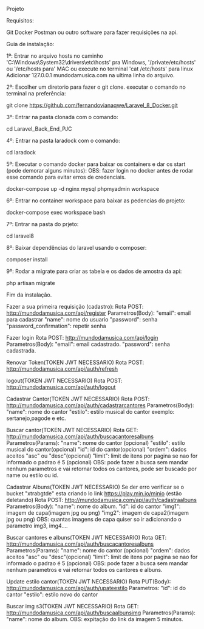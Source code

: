 Projeto

Requisitos:

Git
Docker
Postman ou outro software para fazer requisições na api.

Guia de instalação:

1º: Entrar no arquivo hosts no caminho 'C:\Windows\System32\drivers\etc\hosts' pra Windows,  '/private/etc/hosts' ou '/etc/hosts para' MAC ou execute no terminal 'cat /etc/hosts' para linux 
Adicionar 127.0.0.1 mundodamusica.com na ultima linha do arquivo.

2º: Escolher um diretorio para fazer o git clone.
executar o comando no terminal na preferência:

git clone https://github.com/fernandovianaqwe/Laravel_8_Docker.git

3º: Entrar na pasta clonada com o comando:

cd Laravel_Back_End_PJC

4º: Entrar na pasta laradock com o comando:

cd laradock

5º: Executar o comando docker para baixar os containers e dar os start (pode demorar alguns minutos):
OBS: fazer login no docker antes de rodar esse comando para evitar erros de credenciais. 

docker-compose up -d nginx mysql phpmyadmin workspace

6º: Entrar no container workspace para baixar as pedencias do projeto:

docker-compose exec workspace bash

7º: Entrar na pasta do prjeto:

cd laravel8

8º: Baixar dependências do laravel usando o composer:

composer install

9º: Rodar a migrate para criar as tabela e os dados de amostra da api:

php artisan migrate

Fim da instalação.

Fazer a sua primeira requisição (cadastro):
Rota POST: http://mundodamusica.com/api/register
Parametros(Body):
"email": email para cadastrar
"name": nome do usuario
"password": senha 
"password_confirmation": repetir senha

Fazer login 
Rota POST: http://mundodamusica.com/api/login
Parametros(Body):
"email": email cadastrado.
"password": senha cadastrada.

Renovar Token(TOKEN JWT NECESSARIO)
Rota POST: http://mundodamusica.com/api/auth/refresh

logout(TOKEN JWT NECESSARIO)
Rota POST: http://mundodamusica.com/api/auth/logout


Cadastrar Cantor(TOKEN JWT NECESSARIO)
Rota POST: http://mundodamusica.com/api/auth/cadastrarcantores
Parametros(Body):
"name": nome do cantor
"estilo": estilo musical do cantor exemplo: sertanejo,pagode e etc.

Buscar cantor(TOKEN JWT NECESSARIO)
Rota GET: http://mundodamusica.com/api/auth/buscacantoresalbuns
Parametros(Params):
"name": nome do cantor (opcional)
"estilo": estilo musical do cantor(opcional)
"id": id do cantor(opcional)
"ordem": dados aceitos "asc" ou "desc"(opcional)
"limit": limit de itens por pagina se nao for informado o padrao é 5 (opcional)
OBS: pode fazer a busca sem mandar nenhum parametros e vai retornar todos os cantores,
pode ser buscado por name ou estilo ou id.


Cadastrar Albuns(TOKEN JWT NECESSARIO)
Se der erro verificar se o bucket "xtrabgtde" esta criando lo link https://play.min.io/minio (estão deletando)
Rota POST: http://mundodamusica.com/api/auth/cadastraalbuns
Parametros(Body):
"name": nome do album.
"id": id do cantor
"img1": imagem de capa(imagem jpg ou png)
"img2": imagem de capa2(imagem jpg ou png)
OBS: quantas imagens de capa quiser so ir adicionando o parametro img3, img4....


Buscar cantores e albuns(TOKEN JWT NECESSARIO)
Rota GET: http://mundodamusica.com/api/auth/buscacantoresalbuns
Parametros(Params):
"name": nome do cantor (opcional)
"ordem": dados aceitos "asc" ou "desc"(opcional)
"limit": limit de itens por pagina se nao for informado o padrao é 5 (opcional)
OBS: pode fazer a busca sem mandar nenhum parametros e vai retornar todos os cantores e albuns.

Update estilo cantor(TOKEN JWT NECESSARIO)
Rota PUT(Body): http://mundodamusica.com/api/auth/upateestilo
Parametros:
"id": id do cantor
"estilo": estilo novo do cantor 

Buscar img s3(TOKEN JWT NECESSARIO)
Rota GET: http://mundodamusica.com/api/auth/buscaalbunsimg
Parametros(Params):
"name": nome do album.
OBS: expitação do link da imagem 5 minutos.
